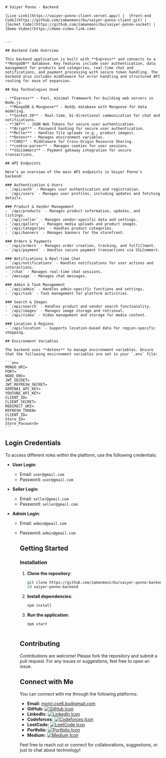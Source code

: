     # Vaiyer Ponno - Backend

    [Live Link](https://vaiyer-ponno-client.vercel.app/) |  [Front-end Code](https://github.com/zamanmonirbu/vaiyer-ponno-client.git) |
    [Socket Code](https://github.com/zamanmonirbu/vaiyer-ponno-socket) |
    [Demo Video](https://demo-video-link.com)


    ---

    ## Backend Code Overview

    This backend application is built with **Express** and connects to a **MongoDB** database. Key features include user authentication, data management for products and categories, real-time chat and notifications, and payment processing with secure token handling. The backend also includes middleware for error handling and structured API routing for ease of expansion.

    ## Key Technologies Used

    - **Express** - Fast, minimal framework for building web servers in Node.js.
    - **MongoDB & Mongoose** - NoSQL database with Mongoose for data modeling.
    - **Socket.IO** - Real-time, bi-directional communication for chat and notifications.
    - **JWT** - JSON Web Tokens for secure user authentication.
    - **Bcrypt** - Password hashing for secure user authentication.
    - **Multer** - Handles file uploads (e.g., product images).
    - **Dotenv** - Manages environment variables.
    - **CORS** - Middleware for Cross-Origin Resource Sharing.
    - **cookie-parser** - Manages cookies for user sessions.
    - **SSLCommerz** - Payment gateway integration for secure transactions.

    ## API Endpoints

    Here’s an overview of the main API endpoints in Vaiyer Ponno's backend:

    ### Authentication & Users
    - `/api/auth` - Manages user authentication and registration.
    - `/api/users` - Manages user profiles, including updates and fetching details.

    ### Product & Vendor Management
    - `/api/products` - Manages product information, updates, and listings.
    - `/api/seller` - Manages vendor-specific data and settings.
    - `/api/gallery` - Manages media uploads and product images.
    - `/api/categories` - Handles product categories.
    - `/api/banners` - Manages banners for the storefront.
    
    ### Orders & Payments
    - `/api/orders` - Manages order creation, tracking, and fulfillment.
    - `/api/payment` - Handles secure payment transactions via SSLCommerz.

    ### Notifications & Real-time Chat
    - `/api/notifications` - Handles notifications for user actions and interactions.
    - `/chat` - Manages real-time chat sessions.
    - `/message` - Manages chat messages.

    ### Admin & Task Management
    - `/api/admin` - Handles admin-specific functions and settings.
    - `/api/task` - Task management for platform activities.

    ### Search & Images
    - `/api/search` - Handles product and vendor search functionality.
    - `/api/images` - Manages image storage and retrieval.
    - `/api/video` - Video management and storage for media content.

    ### Location & Regions
    - `/api/location` - Supports location-based data for region-specific shopping.

    ## Environment Variables

    The backend uses **dotenv** to manage environment variables. Ensure that the following environment variables are set in your `.env` file:

    ```env
    MONGO_URI=
    PORT=
    NODE_ENV=
    JWT_SECRET=
    JWT_REFRESH_SECRET=
    GEMINAI_API_KEY=
    YOUTUBE_API_KEY=
    CLIENT_ID=
    CLIENT_SECRET=
    REDIRECT_URI=
    REFRESH_TOKEN=
    CLIENT_ID=
    Store_ID=
    Store_Password=
    ```
## Login Credentials

To access different roles within the platform, use the following credentials:

- **User Login**: 
  - Email: `user@gmail.com` 
  - Password: `user@gmail.com`

- **Seller Login**: 
  - Email: `seller@gmail.com`
  - Password: `seller@gmail.com`

- **Admin Login**: 
  - Email: `admin@gmail.com` 
  - Password: `admin@gmail.com`


    ## Getting Started

    ### Installation

    1. **Clone the repository**:
        ```bash
        git clone https://github.com/zamanmonirbu/vaiyer-ponno-backend.git
        cd vaiyer-ponno-backend
        ```

    2. **Install dependencies**:
        ```bash
        npm install
        ````

    4. **Run the application**:
        ```bash
        npm start



    ## Contributing

    Contributions are welcome! Please fork the repository and submit a pull request. For any issues or suggestions, feel free to open an issue.

    ## Connect with Me

    You can connect with me through the following platforms:

    - **Email:** [monir.cse6.bu@gmail.com](mailto:monir.cse6.bu@gmail.com)
    - **GitHub:** [![GitHub Icon](https://img.shields.io/badge/GitHub-100000?style=for-the-badge&logo=github&logoColor=white)](https://github.com/zamanmonirbu)
    - **LinkedIn:** [![LinkedIn Icon](https://img.shields.io/badge/LinkedIn-0077B5?style=for-the-badge&logo=linkedin&logoColor=white)](https://www.linkedin.com/in/mdmoniruzzamanbu/)
    - **Codeforces:** [![Codeforces Icon](https://img.shields.io/badge/Codeforces-00FF00?style=for-the-badge&logo=codeforces&logoColor=white)](https://codeforces.com/profile/ZaMo)
    - **LeetCode:** [![LeetCode Icon](https://img.shields.io/badge/LeetCode-FFA116?style=for-the-badge&logo=leetcode&logoColor=white)](https://leetcode.com/u/moniruzzamancse6/)
    - **Portfolio:** [![Portfolio Icon](https://img.shields.io/badge/Portfolio-000000?style=for-the-badge&logo=codeforces&logoColor=white)](https://moniruzzamanbu.netlify.app/)
    - **Medium:** [![Medium Icon](https://img.shields.io/badge/Medium-12100E?style=for-the-badge&logo=medium&logoColor=white)](https://medium.com/@zamanmonirbu)

    Feel free to reach out or connect for collaborations, suggestions, or just to chat about technology!

